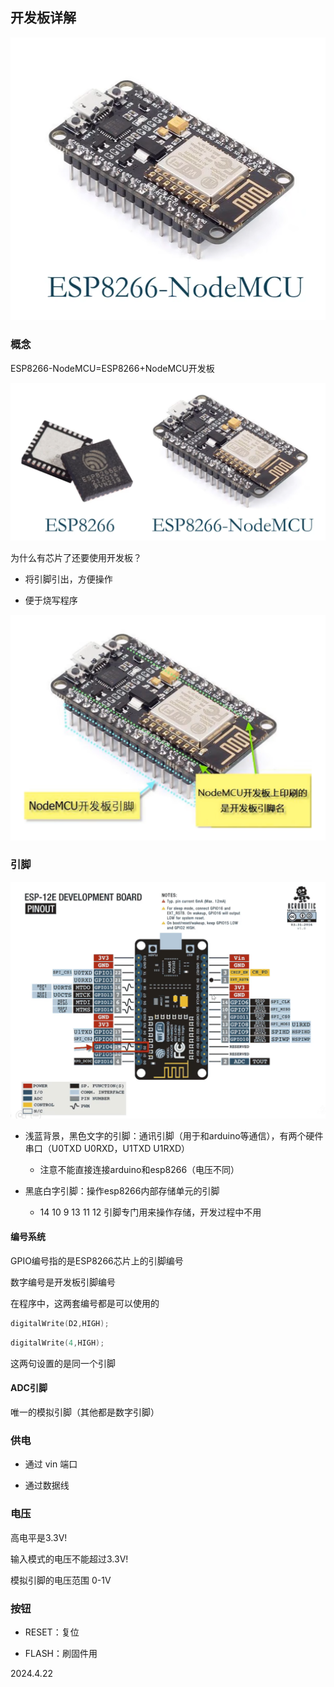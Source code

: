 ## 开发板详解

![](./assets/1.png)

### 概念

ESP8266-NodeMCU=ESP8266+NodeMCU开发板

![](./assets/2.png)

为什么有芯片了还要使用开发板？

* 将引脚引出，方便操作

* 便于烧写程序

![](./assets/3.png)

### 引脚

![](./assets/4.png)

* 浅蓝背景，黑色文字的引脚：通讯引脚（用于和arduino等通信），有两个硬件串口（U0TXD U0RXD，U1TXD U1RXD）

    * 注意不能直接连接arduino和esp8266（电压不同）

* 黑底白字引脚：操作esp8266内部存储单元的引脚

    * 14 10 9 13 11 12 引脚专门用来操作存储，开发过程中不用

#### 编号系统

GPIO编号指的是ESP8266芯片上的引脚编号

数字编号是开发板引脚编号

在程序中，这两套编号都是可以使用的

```c++
digitalWrite(D2,HIGH);
```

```c++
digitalWrite(4,HIGH);
```

这两句设置的是同一个引脚

#### ADC引脚

唯一的模拟引脚（其他都是数字引脚）

### 供电

* 通过 vin 端口

* 通过数据线

### 电压

高电平是3.3V!

输入模式的电压不能超过3.3V!

模拟引脚的电压范围 0-1V

### 按钮

* RESET：复位

* FLASH：刷固件用

2024.4.22